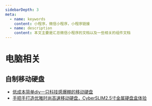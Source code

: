 ```yaml
---
sidebarDepth: 3
meta:
  - name: keywords
    content: 小程序，微信小程序，小程序链接
  - name: description
    content: 本文主要是汇总微信小程序的文档以及一些相关的组件文档
---
```


# 电脑相关


## 自制移动硬盘

- [低成本简单diy一只科技感爆棚的移动硬盘](https://zhuanlan.zhihu.com/p/52343170)
- [手把手打造优雅时尚高速移动硬盘，CyberSLIM2.5寸金属硬盘盒体验](https://zhuanlan.zhihu.com/p/72169113)
